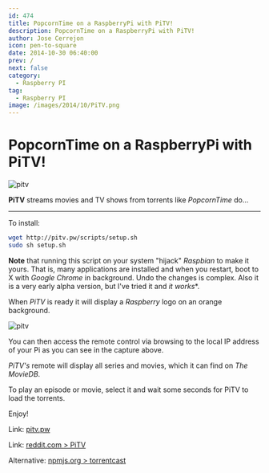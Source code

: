 ```yaml
---
id: 474
title: PopcornTime on a RaspberryPi with PiTV!
description: PopcornTime on a RaspberryPi with PiTV!
author: Jose Cerrejon
icon: pen-to-square
date: 2014-10-30 06:40:00
prev: /
next: false
category:
  - Raspberry PI
tag:
  - Raspberry PI
image: /images/2014/10/PiTV.png
---
```


# PopcornTime on a RaspberryPi with PiTV!

![pitv](/images/2014/10/PiTV.png)

**PiTV** streams movies and TV shows from torrents like *PopcornTime* do...

- - -
To install:

```bash
wget http://pitv.pw/scripts/setup.sh
sudo sh setup.sh
```

**Note** that running this script on your system "hijack" *Raspbian* to make it yours. That is, many applications are installed and when you restart, boot to X with  *Google Chrome* in background. Undo the changes is complex. Also it is a very early alpha version, but I've tried it and *it works**.

When *PiTV* is ready it will display a *Raspberry* logo on an orange background.

![pitv](/images/2014/10/PiTV_cap.png)

You can then access the remote control via browsing to the local IP address of your Pi as you can see in the capture above.

*PiTV's* remote will display all series and movies, which it can find on *The MovieDB*.

To play an episode or movie, select it and wait some seconds for PiTV to load the torrents.

Enjoy!

Link: [pitv.pw](http://pitv.pw)

Link: [reddit.com > PiTV](http://www.reddit.com/r/PiTV)

Alternative: [npmjs.org > torrentcast](https://www.npmjs.org/package/torrentcast)
